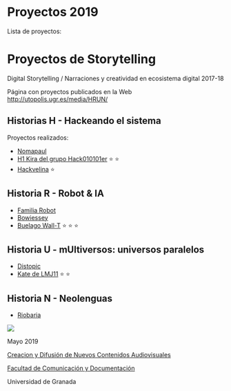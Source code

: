 

# Proyectos 2019 

Lista de proyectos: 


# Proyectos de Storytelling 

Digital Storytelling / Narraciones y creatividad en ecosistema digital 2017-18

Página con proyectos publicados en la Web http://utopolis.ugr.es/media/HRUN/ 

## Historias H - Hackeando el sistema 

Proyectos realizados: 

- [Nomapaul](https://github.com/Nomapaul/storytelling/blob/master/2019/H2_NOMAPAUL.md) 
- [H1 Kira del grupo Hack010101er](https://github.com/Hack010101er/storytelling/blob/master/2019/H1.md) :star: :star:
- [Hackvelina](https://github.com/palaferia/storytelling/blob/master/2019/Plantilla.md) :star:


## Historia R - Robot & IA 

- [Familia Robot](https://github.com/FamiliaRobot/storytelling)
- [Bowiessey](https://github.com/Bowiessey/storytelling)
- [Buelago Wall-T](https://github.com/buegalo/storytelling/blob/master/2019/Plantillla-proyecto.md) :star: :star: :star:

## Historia U - mUltiversos: universos paralelos

- [Distopic](https://github.com/Distopic/storytelling) 
- [Kate de LMJ11](https://github.com/LMJ11/storytelling) :star: :star:


## Historia N - Neolenguas 

- [Riobaria](https://github.com/Riobaria/storytelling)



![](https://upload.wikimedia.org/wikipedia/commons/thumb/6/62/CC-BY-SA-Andere_Wikis_%28v%29.svg/200px-CC-BY-SA-Andere_Wikis_%28v%29.svg.png)

Mayo 2019 

[Creacion y Difusión de Nuevos Contenidos Audiovisuales](http://utopolis.ugr.es/medialab)

[Facultad de Comunicación y Documentación](http://fcd.ugr.es)

Universidad de Granada
